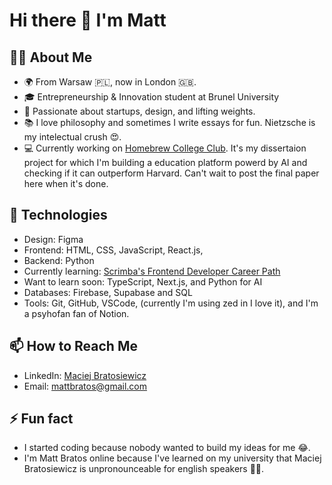 # Hi there 👋 I'm Matt

## 👨‍💻 About Me

- 🌍 From Warsaw 🇵🇱, now in London 🇬🇧.
- 🎓 Entrepreneurship & Innovation student at Brunel University
- 💙 Passionate about startups, design, and lifting weights.
- 📚 I love philosophy and sometimes I write essays for fun. Nietzsche is my intelectual crush 😍.
- 💻 Currently working on [Homebrew College Club](https://homebrew.so). It's my dissertaion project for which I'm building a education platform powerd by AI and checking if it can outperform Harvard. Can't wait to post the final paper here when it's done.

## 🚀 Technologies

- Design: Figma
- Frontend: HTML, CSS, JavaScript, React.js,
- Backend: Python
- Currently learning: [Scrimba's Frontend Developer Career Path](https://scrimba.com/learn/frontend)
- Want to learn soon: TypeScript, Next.js, and Python for AI
- Databases: Firebase, Supabase and SQL
- Tools: Git, GitHub, VSCode, (currently I'm using zed in I love it), and I'm a psyhofan fan of Notion.

## 📫 How to Reach Me

- LinkedIn: [Maciej Bratosiewicz](https://www.linkedin.com/in/maciej-bratosiewicz/)
- Email: mattbratos@gmail.com

## ⚡ Fun fact

- I started coding because nobody wanted to build my ideas for me 😂.
- I'm Matt Bratos online because I've learned on my university that Maciej Bratosiewicz is unpronounceable for english speakers 🤷‍♂️.

<!--

![GitHub Stats](https://github-readme-stats.vercel.app/api?username=mattbratos&show_icons=true)

- 🔭 I’m currently working on ...
- 🌱 I’m currently learning ...
- 👯 I’m looking to collaborate on ...
- 🤔 I’m looking for help with ...
- 💬 Ask me about ...
- 📫 How to reach me: ...
- 😄 Pronouns: ...
-  ...
-->

